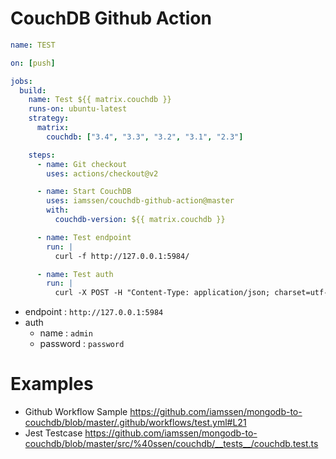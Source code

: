 # CouchDB Github Action

```yaml
name: TEST

on: [push]

jobs:
  build:
    name: Test ${{ matrix.couchdb }}
    runs-on: ubuntu-latest
    strategy:
      matrix:
        couchdb: ["3.4", "3.3", "3.2", "3.1", "2.3"]

    steps:
      - name: Git checkout
        uses: actions/checkout@v2

      - name: Start CouchDB
        uses: iamssen/couchdb-github-action@master
        with:
          couchdb-version: ${{ matrix.couchdb }}

      - name: Test endpoint
        run: |
          curl -f http://127.0.0.1:5984/

      - name: Test auth
        run: |
          curl -X POST -H "Content-Type: application/json; charset=utf-8" -d '{"name": "admin", "password": "password"}' http://127.0.0.1:5984/_session
```

- endpoint : `http://127.0.0.1:5984`
- auth
  - name : `admin`
  - password : `password`

# Examples

- Github Workflow Sample <https://github.com/iamssen/mongodb-to-couchdb/blob/master/.github/workflows/test.yml#L21>
- Jest Testcase <https://github.com/iamssen/mongodb-to-couchdb/blob/master/src/%40ssen/couchdb/__tests__/couchdb.test.ts>
